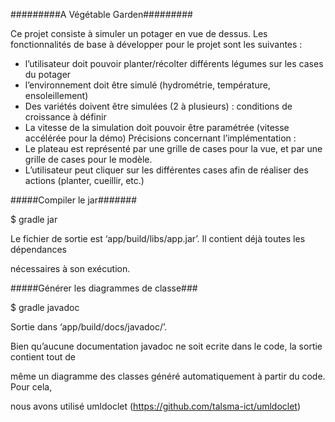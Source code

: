 #########A Végétable Garden#########


Ce projet consiste à simuler un potager en vue de dessus.
Les fonctionnalités de base à développer pour le projet sont les suivantes :
- l’utilisateur doit pouvoir planter/récolter différents légumes sur les cases du potager
- l’environnement doit être simulé (hydrométrie, température, ensoleillement)
- Des variétés doivent être simulées (2 à plusieurs) : conditions de croissance à définir
- La vitesse de la simulation doit pouvoir être paramétrée (vitesse accélérée pour la démo)
Précisions concernant l’implémentation :
- Le plateau est représenté par une grille de cases pour la vue, et par une grille de cases pour le modèle.
- L’utilisateur peut cliquer sur les différentes cases afin de réaliser des actions (planter, cueillir, etc.)

#####Compiler le jar#######

$ gradle jar

Le fichier de sortie est ‘app/build/libs/app.jar’. Il contient déjà toutes les dépendances

nécessaires à son exécution.

#####Générer les diagrammes de classe###

$ gradle javadoc

Sortie dans ‘app/build/docs/javadoc/’.

Bien qu’aucune documentation javadoc ne soit ecrite dans le code, la sortie contient tout de

même un diagramme des classes généré automatiquement à partir du code. Pour cela,

nous avons utilisé umldoclet (https://github.com/talsma-ict/umldoclet)
